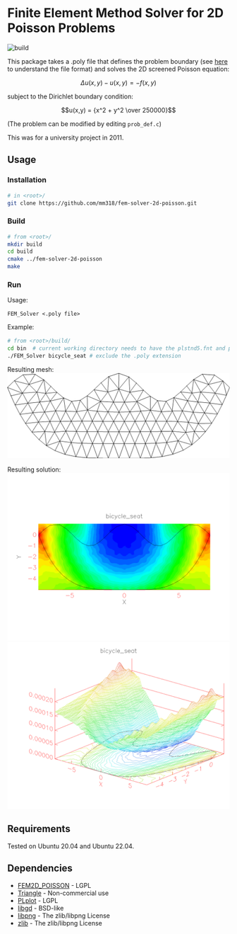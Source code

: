 # Finite Element Method Solver for 2D Poisson Problems

![build](https://github.com/mm318/fem-solver-2d-poisson/actions/workflows/build.yml/badge.svg)

This package takes a .poly file that defines the problem boundary
(see [here](https://www.cs.cmu.edu/~quake/triangle.poly.html) to understand the file format)
and solves the 2D screened Poisson equation:
```math
\Delta u(x,y) - u(x,y) = -f(x,y)
```

subject to the Dirichlet boundary condition:
```math
u(x,y) = {x^2 + y^2 \over 250000}
```

(The problem can be modified by editing `prob_def.c`)

This was for a university project in 2011.


## Usage

### Installation
```bash
# in <root>/
git clone https://github.com/mm318/fem-solver-2d-poisson.git
```

### Build
```bash
# from <root>/
mkdir build
cd build
cmake ../fem-solver-2d-poisson
make
```

### Run
Usage:
```text
FEM_Solver <.poly file>
```

Example:
```bash
# from <root>/build/
cd bin  # current working directory needs to have the plstnd5.fnt and plxtnd5.fnt files
./FEM_Solver bicycle_seat # exclude the .poly extension
```

Resulting mesh:  
![bicycle_seat mesh](bin/bicycle_seat_example_mesh.png "bicycle_seat mesh")

Resulting solution:  
![bicycle_seat solution](bin/bicycle_seat_example.png "bicycle_seat solution")  
![bicycle_seat solution plot](bin/bicycle_seat_example_plot.png "bicycle_seat solution plot")


## Requirements

Tested on Ubuntu 20.04 and Ubuntu 22.04.

## Dependencies

- [FEM2D_POISSON](https://people.math.sc.edu/Bu/rkardt/cpp_src/fem2d_poisson_cg/fem2d_poisson_cg.html) - LGPL
- [Triangle](https://www.cs.cmu.edu/~quake/triangle.html) - Non-commercial use
- [PLplot](https://plplot.sourceforge.net/) - LGPL
- [libgd](https://libgd.github.io/) - BSD-like
- [libpng](http://www.libpng.org/pub/png/libpng.html) - The zlib/libpng License
- [zlib](https://zlib.net/) - The zlib/libpng License
